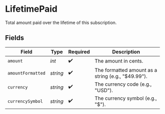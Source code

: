 # LifetimePaid

Total amount paid over the lifetime of this subscription.


## Fields

| Field                                              | Type                                               | Required                                           | Description                                        |
| -------------------------------------------------- | -------------------------------------------------- | -------------------------------------------------- | -------------------------------------------------- |
| `amount`                                           | *int*                                              | :heavy_check_mark:                                 | The amount in cents.                               |
| `amountFormatted`                                  | *string*                                           | :heavy_check_mark:                                 | The formatted amount as a string (e.g., "$49.99"). |
| `currency`                                         | *string*                                           | :heavy_check_mark:                                 | The currency code (e.g., "USD").                   |
| `currencySymbol`                                   | *string*                                           | :heavy_check_mark:                                 | The currency symbol (e.g., "$").                   |
